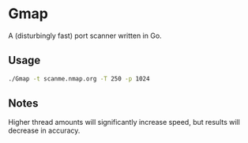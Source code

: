 # Gmap

A (disturbingly fast) port scanner written in Go. 

## Usage

```bash
./Gmap -t scanme.nmap.org -T 250 -p 1024
```

## Notes

Higher thread amounts will significantly increase speed, but results will decrease in accuracy. 
